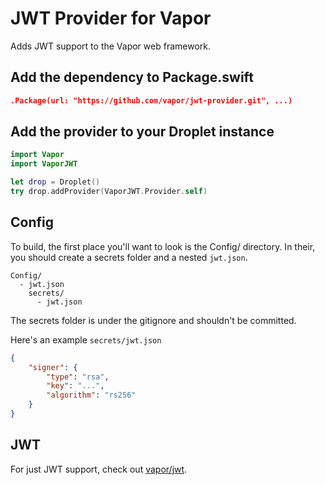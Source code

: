 # JWT Provider for Vapor

Adds JWT support to the Vapor web framework.

## Add the dependency to Package.swift

```JSON
.Package(url: "https://github.com/vapor/jwt-provider.git", ...)
```

## Add the provider to your Droplet instance

```swift
import Vapor
import VaporJWT

let drop = Droplet()
try drop.addProvider(VaporJWT.Provider.self)
```

## Config

To build, the first place you'll want to look is the Config/ directory. In their, you should create a secrets folder and a nested `jwt.json`.

```
Config/
  - jwt.json
    secrets/
      - jwt.json
```

The secrets folder is under the gitignore and shouldn't be committed.

Here's an example `secrets/jwt.json`

```json
{
    "signer": {
        "type": "rsa",
        "key": "...",
        "algorithm": "rs256"
    }
}

```

## JWT

For just JWT support, check out [vapor/jwt](https://github.com/vapor/jwt).
